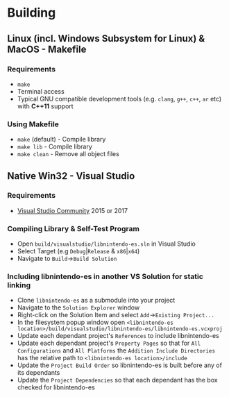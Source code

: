 # Building
## Linux (incl. Windows Subsystem for Linux) & MacOS - Makefile
### Requirements
* `make`
* Terminal access
* Typical GNU compatible development tools (e.g. `clang`, `g++`, `c++`, `ar` etc) with __C++11__ support

### Using Makefile
* `make` (default) - Compile library
* `make lib` - Compile library
* `make clean` - Remove all object files

## Native Win32 - Visual Studio
### Requirements
* [Visual Studio Community](https://visualstudio.microsoft.com/vs/community/) 2015 or 2017

### Compiling Library & Self-Test Program
* Open `build/visualstudio/libnintendo-es.sln` in Visual Studio
* Select Target (e.g `Debug`|`Release` & `x86`|`x64`)
* Navigate to `Build`->`Build Solution`

### Including libnintendo-es in another VS Solution for static linking
* Clone `libnintendo-es` as a submodule into your project
* Navigate to the `Solution Explorer` window
* Right-click on the Solution Item and select `Add`->`Existing Project...`
* In the filesystem popup window open `<libnintendo-es location>/build/visualstudio/libnintendo-es/libnintendo-es.vcxproj`
* Update each dependant project's `References` to include libnintendo-es
* Update each dependant project's `Property Pages` so that for `All Configurations` and `All Platforms` the `Addition Include Directories` has the relative path to `<libnintendo-es location>/include`
* Update the `Project Build Order` so libnintendo-es is built before any of its dependants
* Update the `Project Dependencies` so that each dependant has the box checked for libnintendo-es
